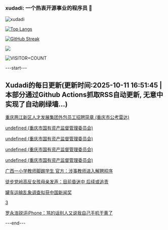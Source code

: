 ### xudadi: 一个热衷开源事业的程序员 👋

![xudadi](https://github-readme-stats-git-masterorgs-github-readme-stats-team.vercel.app/api?username=xudadi)

[![Top Langs](https://github-readme-stats.vercel.app/api/top-langs/?username=xudadi)](https://github.com/anuraghazra/github-readme-stats)

[![GitHub Streak](https://streak-stats.demolab.com?user=xudadi&locale=zh_Hans)](https://git.io/streak-stats)

![](https://raw.githubusercontent.com/xudadi/xudadi/main/assets/github-contribution-grid-snake.svg)

![VISITOR+COUNT](https://komarev.com/ghpvc/?username=xudadi&label=VISITOR+COUNT)


---start---

## Xudadi的每日更新(更新时间:2025-10-11 16:51:45 | 本部分通过Github Actions抓取RSS自动更新, 无意中实现了自动刷绿墙...)

[重庆两江新区人才发展集团外包员工招聘简章 (重庆市公考雷达)](https://www.gongkaoleida.com/article/2644933)

[undefined (重庆市国有资产监督管理委员会)](https://dadilab.github.io/feeds/all.xml)

[undefined (重庆市国有资产监督管理委员会)](https://dadilab.github.io/feeds/all.xml)

[undefined (重庆市国有资产监督管理委员会)](https://dadilab.github.io/feeds/all.xml)

[undefined (重庆市国有资产监督管理委员会)](https://dadilab.github.io/feeds/all.xml)

[广西一小学教师脚踢学生 官方：涉事教师进入解聘程序](https://m.163.com/news/article/KBHPJ5BD0514R9OJ.html)

[徒步党岭高反女孩母亲发声：目前昏迷中 后续或追责](https://m.163.com/news/article/KBHNO61D0514D3UH.html)

[罐车运输乱象调查拟获中国新闻奖](https://m.163.com/news/article/KBGLJ1TR0512D3VJ.html)

[3](https://m.163.com/touch/news/sub/domestic)

[罗永浩锐评iPhone：骂的话别人又说我自己手机干黄了](https://m.163.com/news/article/KBHGQOUO053469LG.html)

---end---
